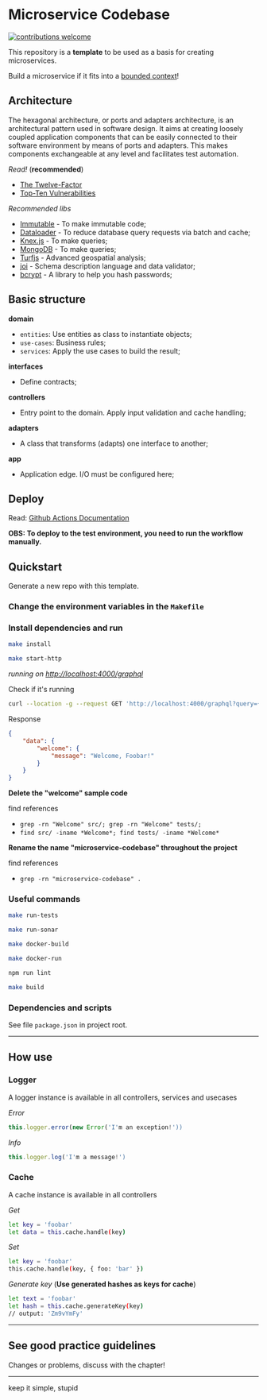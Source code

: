 # Microservice Codebase

[![contributions welcome](https://img.shields.io/badge/contributions-welcome-brightgreen.svg?style=flat)]()

This repository is a **template** to be used as a basis for creating microservices.

Build a microservice if it fits into a [bounded context](https://martinfowler.com/bliki/BoundedContext.html)!
 
## Architecture

The hexagonal architecture, or ports and adapters architecture, is an architectural pattern used in software design. 
It aims at creating loosely coupled application components that can be easily connected to their software environment by means of ports and adapters. 
This makes components exchangeable at any level and facilitates test automation.

*Read!* (**recommended**)

- [The Twelve-Factor](https://12factor.net)
- [Top-Ten Vulnerabilities](https://owasp.org/www-project-top-ten)

*Recommended libs*

- [Immutable](https://immutable-js.com) - To make immutable code;
- [Dataloader](https://github.com/graphql/dataloader) - To reduce database query requests via batch and cache;
- [Knex.js](https://knexjs.org) - To make queries;
- [MongoDB](https://docs.mongodb.com/drivers/node/current) - To make queries;
- [Turfjs](https://turfjs.org/docs) - Advanced geospatial analysis;
- [joi](https://joi.dev) - Schema description language and data validator;
- [bcrypt](https://github.com/kelektiv/node.bcrypt.js) - A library to help you hash passwords;

## Basic structure

**domain**

 - `entities`: Use entities as class to instantiate objects;
 - `use-cases`: Business rules;
 - `services`: Apply the use cases to build the result;
 
**interfaces**

 - Define contracts;

**controllers**

 - Entry point to the domain. Apply input validation and cache handling;

 **adapters**

  - A class that transforms (adapts) one interface to another;

**app**

 - Application edge. I/O must be configured here;

## Deploy

Read: [Github Actions Documentation](https://docs.github.com/pt/actions)

**OBS: To deploy to the test environment, you need to run the workflow manually.**

## Quickstart

Generate a new repo with this template.

### Change the environment variables in the `Makefile`

### Install dependencies and run

```bash
make install
```
```bash
make start-http
```
*running on [http://localhost:4000/graphql](http://localhost:4000/graphql)*

Check if it's running
```bash
curl --location -g --request GET 'http://localhost:4000/graphql?query={welcome(input:{name:%22Foobar%22}){message}}'
```
Response
```json
{
    "data": {
        "welcome": {
            "message": "Welcome, Foobar!"
        }
    }
}
```

**Delete the "welcome" sample code**

find references

- `grep -rn "Welcome" src/; grep -rn "Welcome" tests/;`
- `find src/ -iname *Welcome*; find tests/ -iname *Welcome*`

**Rename the name "microservice-codebase" throughout the project**

find references

- `grep -rn "microservice-codebase" .`

### Useful commands

```bash
make run-tests
```
```bash
make run-sonar
```
```bash
make docker-build
```
```bash
make docker-run
```
```bash
npm run lint
```
```bash
make build
```

### Dependencies and scripts

See file `package.json` in project root.

---------------------------------------------------------------------------

## How use

### Logger

A logger instance is available in all controllers, services and usecases

*Error*
```javascript
this.logger.error(new Error('I'm an exception!'))
```
*Info*
```javascript
this.logger.log('I'm a message!')
```

### Cache

A cache instance is available in all controllers

*Get*
```bash
let key = 'foobar'
let data = this.cache.handle(key)
```
*Set*
```bash
let key = 'foobar'
this.cache.handle(key, { foo: 'bar' })
```
*Generate key* (**Use generated hashes as keys for cache**)
```bash
let text = 'foobar'
let hash = this.cache.generateKey(key)
// output: 'Zm9vYmFy'
```

---------------------------------------------------------------------------

## See good practice guidelines

Changes or problems, discuss with the chapter!

---------------------------------------------------------------------------

keep it simple, stupid
